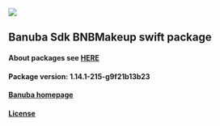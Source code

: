 [![](https://www.banuba.com/hubfs/Banuba_November2018/Images/Banuba%20SDK.png)](https://docs.banuba.com/face-ar-sdk-v1/ios/ios_overview)

## Banuba Sdk BNBMakeup swift package

#### About packages see [HERE](https://docs.banuba.com/face-ar-sdk-v1/ios/ios_packages)

#### Package version: **1.14.1-215-g9f21b13b23**

#### **[Banuba homepage](https://banuba.com)**

#### **[License](https://www.banuba.com/terms)**
